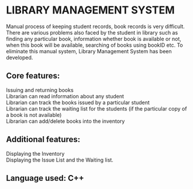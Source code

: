 # LIBRARY MANAGEMENT SYSTEM <br>
Manual process of keeping student records, book records is very difficult. There are various problems also faced by the student in library such as finding any particular book, information whether book is available or not, when this book will be available, searching of books using bookID etc. To eliminate this manual system, Library Management System has been developed.<br>
## Core features: <br>
Issuing and returning books<br>
Librarian can read information about any student<br>
Librarian can track the books issued by a particular student<br>
Librarian can track the waiting list for the students (if the particular copy of a book is not available) <br>
Librarian can add/delete books into the inventory<br>
## Additional features:
Displaying the Inventory <br>
Displaying the Issue List and the Waiting list.<br>
## Language used: C++ <br>

